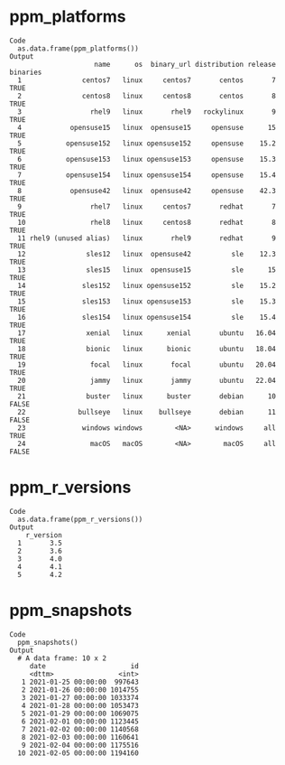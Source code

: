 # ppm_platforms

    Code
      as.data.frame(ppm_platforms())
    Output
                         name      os  binary_url distribution release binaries
      1               centos7   linux     centos7       centos       7     TRUE
      2               centos8   linux     centos8       centos       8     TRUE
      3                 rhel9   linux       rhel9   rockylinux       9     TRUE
      4            opensuse15   linux  opensuse15     opensuse      15     TRUE
      5           opensuse152   linux opensuse152     opensuse    15.2     TRUE
      6           opensuse153   linux opensuse153     opensuse    15.3     TRUE
      7           opensuse154   linux opensuse154     opensuse    15.4     TRUE
      8            opensuse42   linux  opensuse42     opensuse    42.3     TRUE
      9                 rhel7   linux     centos7       redhat       7     TRUE
      10                rhel8   linux     centos8       redhat       8     TRUE
      11 rhel9 (unused alias)   linux       rhel9       redhat       9     TRUE
      12               sles12   linux  opensuse42          sle    12.3     TRUE
      13               sles15   linux  opensuse15          sle      15     TRUE
      14              sles152   linux opensuse152          sle    15.2     TRUE
      15              sles153   linux opensuse153          sle    15.3     TRUE
      16              sles154   linux opensuse154          sle    15.4     TRUE
      17               xenial   linux      xenial       ubuntu   16.04     TRUE
      18               bionic   linux      bionic       ubuntu   18.04     TRUE
      19                focal   linux       focal       ubuntu   20.04     TRUE
      20                jammy   linux       jammy       ubuntu   22.04     TRUE
      21               buster   linux      buster       debian      10    FALSE
      22             bullseye   linux    bullseye       debian      11    FALSE
      23              windows windows        <NA>      windows     all     TRUE
      24                macOS   macOS        <NA>        macOS     all    FALSE

# ppm_r_versions

    Code
      as.data.frame(ppm_r_versions())
    Output
        r_version
      1       3.5
      2       3.6
      3       4.0
      4       4.1
      5       4.2

# ppm_snapshots

    Code
      ppm_snapshots()
    Output
      # A data frame: 10 x 2
         date                     id
         <dttm>                <int>
       1 2021-01-25 00:00:00  997643
       2 2021-01-26 00:00:00 1014755
       3 2021-01-27 00:00:00 1033374
       4 2021-01-28 00:00:00 1053473
       5 2021-01-29 00:00:00 1069075
       6 2021-02-01 00:00:00 1123445
       7 2021-02-02 00:00:00 1140568
       8 2021-02-03 00:00:00 1160641
       9 2021-02-04 00:00:00 1175516
      10 2021-02-05 00:00:00 1194160

